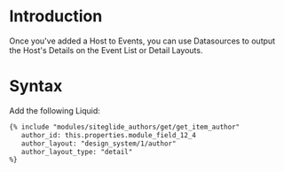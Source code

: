 
# Introduction

Once you've added a Host to Events, you can use Datasources to output the Host's Details on the Event List or Detail Layouts.&#x20;

# Syntax

Add the following Liquid:

```html
{% include "modules/siteglide_authors/get/get_item_author"
   author_id: this.properties.module_field_12_4
   author_layout: "design_system/1/author"
   author_layout_type: "detail"
%}
```

